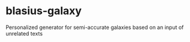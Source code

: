 # blasius-galaxy
Personalized generator for semi-accurate galaxies based on an input of unrelated texts
